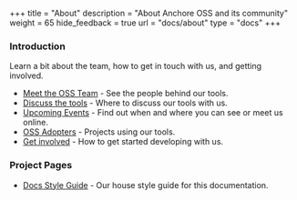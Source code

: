 +++
title = "About"
description = "About Anchore OSS and its community"
weight = 65
hide_feedback = true
url = "docs/about"
type = "docs"
+++

### Introduction

Learn a bit about the team, how to get in touch with us, and getting involved.

- [Meet the OSS Team](team) - See the people behind our tools.
- [Discuss the tools](discuss) - Where to discuss our tools with us.
- [Upcoming Events](events) - Find out when and where you can see or meet us online.
- [OSS Adopters](adopters) - Projects using our tools.
- [Get involved](../contributing) - How to get started developing with us.

### Project Pages

- [Docs Style Guide](style-guide.md) - Our house style guide for this documentation.
